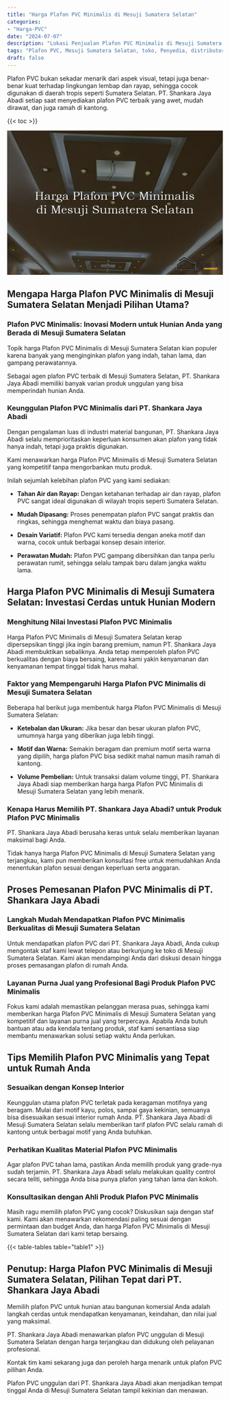```yaml
---
title: "Harga Plafon PVC Minimalis di Mesuji Sumatera Selatan"
categories: 
- "Harga-PVC"
date: "2024-07-07"
description: "Lokasi Penjualan Plafon PVC Minimalis di Mesuji Sumatera Selatan bagi hunian, perkantoran, serta ritel. Panel unggulan, pilihan motif, warna menarik, beserta layanan pemasangan dikerjakan oleh teknisi ahli serta jaminan resmi!|Servis distribusi Plafon PVC Minimalis di Mesuji Sumatera Selatan untuk keperluan rumah, office, atau gerai, beserta panel unggulan dan penempatan oleh teknisi profesional dan jaminan resmi.|Pilihan Plafon PVC Minimalis di Mesuji Sumatera Selatan yang terpercaya bagi rumah, office, serta gerai, bersama produk terbaik dan pemasangan ditangani oleh tenaga ahli profesional serta garansi resmi.|Penjualan Plafon PVC Minimalis di Mesuji Sumatera Selatan untuk tempat tinggal, office, serta gerai, beserta material terbaik dan penempatan dikerjakan oleh tim profesional, disertai dengan kepastian resmi.}"
tags: "Plafon PVC, Mesuji Sumatera Selatan, toko, Penyedia, distributor"
draft: false
---
```


Plafon PVC bukan sekadar menarik dari aspek visual, tetapi juga benar-benar kuat terhadap lingkungan lembap dan rayap, sehingga cocok digunakan di daerah tropis seperti Sumatera Selatan. PT. Shankara Jaya Abadi setiap saat menyediakan plafon PVC terbaik yang awet, mudah dirawat, dan juga ramah di kantong.

{{< toc >}}

![Harga Plafon PVC Minimalis di Mesuji Sumatera Selatan](/images/Harga-PVC/Harga-Plafon-PVC-Minimalis-di-Mesuji-Sumatera-Selatan.png)


## Mengapa Harga Plafon PVC Minimalis di Mesuji Sumatera Selatan Menjadi Pilihan Utama?

### Plafon PVC Minimalis: Inovasi Modern untuk Hunian Anda yang Berada di Mesuji Sumatera Selatan

Topik harga Plafon PVC Minimalis di Mesuji Sumatera Selatan kian populer karena banyak yang menginginkan plafon yang indah, tahan lama, dan gampang perawatannya.

Sebagai agen plafon PVC terbaik di Mesuji Sumatera Selatan, PT. Shankara Jaya Abadi memiliki banyak varian produk unggulan yang bisa memperindah hunian Anda.

### Keunggulan Plafon PVC Minimalis dari PT. Shankara Jaya Abadi

Dengan pengalaman luas di industri material bangunan, PT. Shankara Jaya Abadi selalu memprioritaskan keperluan konsumen akan plafon yang tidak hanya indah, tetapi juga praktis digunakan.

Kami menawarkan harga Plafon PVC Minimalis di Mesuji Sumatera Selatan yang kompetitif tanpa mengorbankan mutu produk.

Inilah sejumlah kelebihan plafon PVC yang kami sediakan:

- **Tahan Air dan Rayap:** Dengan ketahanan terhadap air dan rayap, plafon PVC sangat ideal digunakan di wilayah tropis seperti Sumatera Selatan.

- **Mudah Dipasang:** Proses penempatan plafon PVC sangat praktis dan ringkas, sehingga menghemat waktu dan biaya pasang.

- **Desain Variatif:** Plafon PVC kami tersedia dengan aneka motif dan warna, cocok untuk berbagai konsep desain interior.

- **Perawatan Mudah:** Plafon PVC gampang dibersihkan dan tanpa perlu perawatan rumit, sehingga selalu tampak baru dalam jangka waktu lama.

## Harga Plafon PVC Minimalis di Mesuji Sumatera Selatan: Investasi Cerdas untuk Hunian Modern

### Menghitung Nilai Investasi Plafon PVC Minimalis

Harga Plafon PVC Minimalis di Mesuji Sumatera Selatan kerap dipersepsikan tinggi jika ingin barang premium, namun PT. Shankara Jaya Abadi membuktikan sebaliknya. Anda tetap memperoleh plafon PVC berkualitas dengan biaya bersaing, karena kami yakin kenyamanan dan kenyamanan tempat tinggal tidak harus mahal.

### Faktor yang Mempengaruhi Harga Plafon PVC Minimalis di Mesuji Sumatera Selatan

Beberapa hal berikut juga membentuk harga Plafon PVC Minimalis di Mesuji Sumatera Selatan:

- **Ketebalan dan Ukuran:** Jika besar dan besar ukuran plafon PVC, umumnya harga yang diberikan juga lebih tinggi.

- **Motif dan Warna:** Semakin beragam dan premium motif serta warna yang dipilih, harga plafon PVC bisa sedikit mahal namun masih ramah di kantong.

- **Volume Pembelian:** Untuk transaksi dalam volume tinggi, PT. Shankara Jaya Abadi siap memberikan harga harga Plafon PVC Minimalis di Mesuji Sumatera Selatan yang lebih menarik.

### Kenapa Harus Memilih PT. Shankara Jaya Abadi? untuk Produk Plafon PVC Minimalis

PT. Shankara Jaya Abadi berusaha keras untuk selalu memberikan layanan maksimal bagi Anda.

Tidak hanya harga Plafon PVC Minimalis di Mesuji Sumatera Selatan yang terjangkau, kami pun memberikan konsultasi free untuk memudahkan Anda menentukan plafon sesuai dengan keperluan serta anggaran.

## Proses Pemesanan Plafon PVC Minimalis di PT. Shankara Jaya Abadi

### Langkah Mudah Mendapatkan Plafon PVC Minimalis Berkualitas di Mesuji Sumatera Selatan

Untuk mendapatkan plafon PVC dari PT. Shankara Jaya Abadi, Anda cukup mengontak staf kami lewat telepon atau berkunjung ke toko di Mesuji Sumatera Selatan. Kami akan mendampingi Anda dari diskusi desain hingga proses pemasangan plafon di rumah Anda.

### Layanan Purna Jual yang Profesional Bagi Produk Plafon PVC Minimalis

Fokus kami adalah memastikan pelanggan merasa puas, sehingga kami memberikan harga Plafon PVC Minimalis di Mesuji Sumatera Selatan yang kompetitif dan layanan purna jual yang terpercaya. Apabila Anda butuh bantuan atau ada kendala tentang produk, staf kami senantiasa siap membantu menawarkan solusi setiap waktu Anda perlukan.

## Tips Memilih Plafon PVC Minimalis yang Tepat untuk Rumah Anda

### Sesuaikan dengan Konsep Interior

Keunggulan utama plafon PVC terletak pada keragaman motifnya yang beragam. Mulai dari motif kayu, polos, sampai gaya kekinian, semuanya bisa disesuaikan sesuai interior rumah Anda. PT. Shankara Jaya Abadi di Mesuji Sumatera Selatan selalu memberikan tarif plafon PVC selalu ramah di kantong untuk berbagai motif yang Anda butuhkan.

### Perhatikan Kualitas Material Plafon PVC Minimalis

Agar plafon PVC tahan lama, pastikan Anda memilih produk yang grade-nya sudah terjamin. PT. Shankara Jaya Abadi selalu melakukan quality control secara teliti, sehingga Anda bisa punya plafon yang tahan lama dan kokoh.

### Konsultasikan dengan Ahli Produk Plafon PVC Minimalis

Masih ragu memilih plafon PVC yang cocok? Diskusikan saja dengan staf kami. Kami akan menawarkan rekomendasi paling sesuai dengan permintaan dan budget Anda, dan harga Plafon PVC Minimalis di Mesuji Sumatera Selatan dari kami tetap bersaing.

{{< table-tables table="table1" >}}

## Penutup: Harga Plafon PVC Minimalis di Mesuji Sumatera Selatan, Pilihan Tepat dari PT. Shankara Jaya Abadi

Memilih plafon PVC untuk hunian atau bangunan komersial Anda adalah langkah cerdas untuk mendapatkan kenyamanan, keindahan, dan nilai jual yang maksimal.

PT. Shankara Jaya Abadi menawarkan plafon PVC unggulan di Mesuji Sumatera Selatan dengan harga terjangkau dan didukung oleh pelayanan profesional.

Kontak tim kami sekarang juga dan peroleh harga menarik untuk plafon PVC pilihan Anda.

Plafon PVC unggulan dari PT. Shankara Jaya Abadi akan menjadikan tempat tinggal Anda di Mesuji Sumatera Selatan tampil kekinian dan menawan.